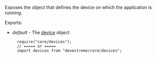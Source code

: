 Exposes the object that defines the device on which the application is running.

Exports:

- *default* - The [device](/api-reference/50%20Common/Object%20Structures/Device/device.md '/Documentation/ApiReference/Common/Object_Structures/device/') object

        require("core/devices");
        // ===== or =====
        import devices from "devextreme/core/devices";
